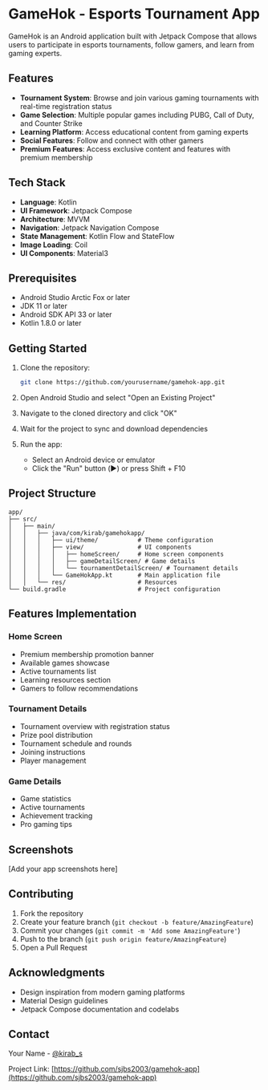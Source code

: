 # GameHok - Esports Tournament App

GameHok is an Android application built with Jetpack Compose that allows users to participate in esports tournaments, follow gamers, and learn from gaming experts.

## Features

- **Tournament System**: Browse and join various gaming tournaments with real-time registration status
- **Game Selection**: Multiple popular games including PUBG, Call of Duty, and Counter Strike
- **Learning Platform**: Access educational content from gaming experts
- **Social Features**: Follow and connect with other gamers
- **Premium Features**: Access exclusive content and features with premium membership

## Tech Stack

- **Language**: Kotlin
- **UI Framework**: Jetpack Compose
- **Architecture**: MVVM
- **Navigation**: Jetpack Navigation Compose
- **State Management**: Kotlin Flow and StateFlow
- **Image Loading**: Coil
- **UI Components**: Material3

## Prerequisites

- Android Studio Arctic Fox or later
- JDK 11 or later
- Android SDK API 33 or later
- Kotlin 1.8.0 or later

## Getting Started

1. Clone the repository:
   ```bash
   git clone https://github.com/yourusername/gamehok-app.git
   ```

2. Open Android Studio and select "Open an Existing Project"

3. Navigate to the cloned directory and click "OK"

4. Wait for the project to sync and download dependencies

5. Run the app:
   - Select an Android device or emulator
   - Click the "Run" button (▶️) or press Shift + F10

## Project Structure

```
app/
├── src/
│   ├── main/
│   │   ├── java/com/kirab/gamehokapp/
│   │   │   ├── ui/theme/           # Theme configuration
│   │   │   ├── view/               # UI components
│   │   │   │   ├── homeScreen/     # Home screen components
│   │   │   │   ├── gameDetailScreen/ # Game details
│   │   │   │   └── tournamentDetailScreen/ # Tournament details
│   │   │   └── GameHokApp.kt       # Main application file
│   │   └── res/                    # Resources
└── build.gradle                    # Project configuration
```

## Features Implementation

### Home Screen
- Premium membership promotion banner
- Available games showcase
- Active tournaments list
- Learning resources section
- Gamers to follow recommendations

### Tournament Details
- Tournament overview with registration status
- Prize pool distribution
- Tournament schedule and rounds
- Joining instructions
- Player management

### Game Details
- Game statistics
- Active tournaments
- Achievement tracking
- Pro gaming tips

## Screenshots

[Add your app screenshots here]

## Contributing

1. Fork the repository
2. Create your feature branch (`git checkout -b feature/AmazingFeature`)
3. Commit your changes (`git commit -m 'Add some AmazingFeature'`)
4. Push to the branch (`git push origin feature/AmazingFeature`)
5. Open a Pull Request


## Acknowledgments

- Design inspiration from modern gaming platforms
- Material Design guidelines
- Jetpack Compose documentation and codelabs

## Contact

Your Name - [@kirab_s](https://twitter.com/kirab_s)

Project Link: [https://github.com/sjbs2003/gamehok-app](https://github.com/sjbs2003/gamehok-app)
